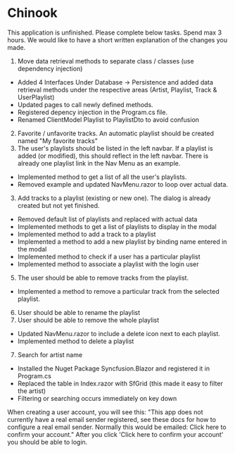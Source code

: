 # Chinook

This application is unfinished. Please complete below tasks. Spend max 3 hours. We would like to have a short written explanation of the changes you made.

1. Move data retrieval methods to separate class / classes (use dependency injection)

* Added 4 Interfaces Under Database -> Persistence and added data retrieval methods under the respective areas (Artist, Playlist, Track & UserPlaylist)
* Updated pages to call newly defined methods.
* Registered depency injection in the Program.cs file.
* Renamed ClientModel Playlist to PlaylistDto to avoid confusion

2. Favorite / unfavorite tracks. An automatic playlist should be created named "My favorite tracks"
4. The user's playlists should be listed in the left navbar. If a playlist is added (or modified), this should reflect in the left navbar. There is already one playlist link in the Nav Menu as an example.

* Implemented method to get a list of all the user's playlists.
* Removed example and updated NavMenu.razor to loop over actual data.

3. Add tracks to a playlist (existing or new one). The dialog is already created but not yet finished.

* Removed default list of playlists and replaced with actual data
* Implemented methods to get a list of playlists to display in the modal
* Implemented method to add a track to a playlist
* Implemented a method to add a new playlist by binding name entered in the modal
* Implemented method to check if a user has a particular playlist 
* Implemented method to associate a playlist with the login user

5. The user should be able to remove tracks from the playlist.

* Implemented a method to remove a particular track from the selected playlist.

6. User should be able to rename the playlist
8. User should be able to remove the whole playlist

* Updated NavMenu.razor to include a delete icon next to each playlist.
* Implemented method to delete a playlist

7. Search for artist name

* Installed the Nuget Package Syncfusion.Blazor and registered it in Program.cs
* Replaced the table in Index.razor with SfGrid (this made it easy to filter the artist)
* Filtering or searching occurs immediately on key down 


When creating a user account, you will see this:
"This app does not currently have a real email sender registered, see these docs for how to configure a real email sender. Normally this would be emailed: Click here to confirm your account."
After you click 'Click here to confirm your account' you should be able to login.
